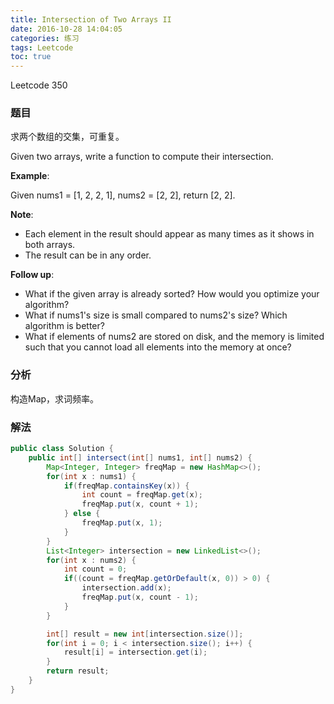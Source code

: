 ```yaml
---
title: Intersection of Two Arrays II
date: 2016-10-28 14:04:05
categories: 练习
tags: Leetcode
toc: true
---
```


Leetcode 350

### 题目

求两个数组的交集，可重复。

Given two arrays, write a function to compute their intersection.

__Example__:

Given nums1 = [1, 2, 2, 1], nums2 = [2, 2], return [2, 2].

__Note__:

* Each element in the result should appear as many times as it shows in both arrays.
* The result can be in any order.

__Follow up__:

* What if the given array is already sorted? How would you optimize your algorithm?
* What if nums1's size is small compared to nums2's size? Which algorithm is better?
* What if elements of nums2 are stored on disk, and the memory is limited such that you cannot load all elements into the memory at once?

### 分析

构造Map，求词频率。

### 解法

```java
public class Solution {
    public int[] intersect(int[] nums1, int[] nums2) {
        Map<Integer, Integer> freqMap = new HashMap<>();
        for(int x : nums1) {
            if(freqMap.containsKey(x)) {
                int count = freqMap.get(x);
                freqMap.put(x, count + 1);
            } else {
                freqMap.put(x, 1);
            }
        }
        List<Integer> intersection = new LinkedList<>();
        for(int x : nums2) {
            int count = 0;
            if((count = freqMap.getOrDefault(x, 0)) > 0) {
                intersection.add(x);
                freqMap.put(x, count - 1);
            }
        }

        int[] result = new int[intersection.size()];
        for(int i = 0; i < intersection.size(); i++) {
            result[i] = intersection.get(i);
        }
        return result;
    }
}
```